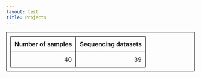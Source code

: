 ```yaml
---
layout: test
title: Projects
---
```


<style>
      table,
      th,
      td {
        padding: 10px;
        border: 1px solid black;
        border-collapse: collapse;
      }
</style>
    
<table>
<thead>
<tr><th style="text-align: right;">  Number of
samples</th><th style="text-align: right;">  Sequencing
datasets</th></tr>
</thead>
<tbody>
<tr><td style="text-align: right;">                 40</td><td style="text-align: right;">                   39</td></tr>
</tbody>
</table>
